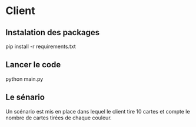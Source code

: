 # Client

## Instalation des packages

pip install -r requirements.txt

## Lancer le code

python main.py

## Le sénario

Un scénario est mis en place dans lequel le client tire 10 cartes et compte le nombre de cartes tirées de chaque couleur.